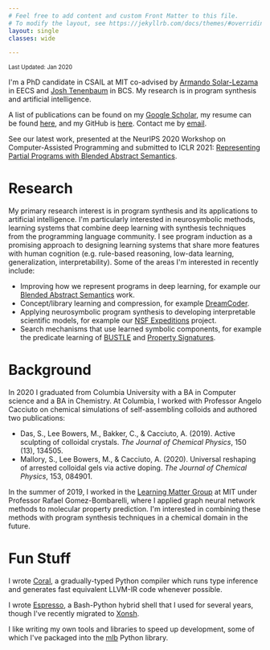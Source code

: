 ```yaml
---
# Feel free to add content and custom Front Matter to this file.
# To modify the layout, see https://jekyllrb.com/docs/themes/#overriding-theme-defaults
layout: single
classes: wide

---
```


<span style="font-size:80%">Last Updated: Jan 2020</span>

I'm a PhD candidate in CSAIL at MIT co-advised by [Armando Solar-Lezama](https://people.csail.mit.edu/asolar/) in EECS and [Josh Tenenbaum](http://cocosci.mit.edu/josh) in BCS. My research is in program synthesis and artificial intelligence.

A list of publications can be found on my [Google Scholar](https://scholar.google.com/citations?user=ghdbIsoAAAAJ), my resume can be found [here](resume.pdf), and my GitHub is [here](https://github.com/mlb2251). Contact me by [email](mailto:mlbowers@csail.mit.edu).

See our latest work, presented at the NeurIPS 2020 Workshop on Computer-Assisted Programming and submitted to ICLR 2021: [Representing Partial Programs with Blended Abstract Semantics](https://arxiv.org/pdf/2012.12964).

# Research
My primary research interest is in program synthesis and its applications to artificial intelligence. I'm particularly interested in neurosymbolic methods, learning systems that combine deep learning with synthesis techniques from the programming language community. I see program induction as a promising approach to designing learning systems that share more features with human cognition (e.g. rule-based reasoning, low-data learning, generalization, interpretability). Some of the areas I'm interested in recently include:
- Improving how we represent programs in deep learning, for example our [Blended Abstract Semantics](https://arxiv.org/pdf/2012.12964) work.
- Concept/library learning and compression, for example [DreamCoder](https://arxiv.org/abs/2006.08381).
- Applying neurosymbolic program synthesis to developing interpretable scientific models, for example our [NSF Expeditions](http://www.neurosymbolic.org/) project.
- Search mechanisms that use learned symbolic components, for example the predicate learning of [BUSTLE](https://arxiv.org/abs/2007.14381) and [Property Signatures](https://arxiv.org/abs/2002.09030).

# Background
In 2020 I graduated from Columbia University with a BA in Computer science and a BA in Chemistry. At Columbia, I worked with Professor Angelo Cacciuto on chemical simulations of self-assembling colloids and authored two publications:
- Das, S., Lee Bowers, M., Bakker, C., & Cacciuto, A. (2019). Active sculpting of colloidal crystals. *The Journal of Chemical Physics*, 150 (13), 134505.
- Mallory, S., Lee Bowers, M., & Cacciuto, A. (2020). Universal reshaping of arrested colloidal gels via active doping. *The Journal of Chemical Physics*, 153, 084901.

In the summer of 2019, I worked in the [Learning Matter Group](http://gomezbombarelli.mit.edu/) at MIT under Professor Rafael Gomez-Bombarelli, where I applied graph neural network methods to molecular property prediction. I'm interested in combining these methods with program synthesis techniques in a chemical domain in the future.

# Fun Stuff

I wrote [Coral](https://github.com/jacobaustin123/Coral), a gradually-typed Python compiler which runs type inference and generates fast equivalent LLVM-IR code whenever possible.

I wrote [Espresso](https://github.com/mlb2251/espresso), a Bash-Python hybrid shell that I used for several years, though I've recently migrated to [Xonsh](https://xon.sh/).

I like writing my own tools and libraries to speed up development, some of which I've packaged into the [mlb](https://github.com/mlb2251/mlb) Python library.

